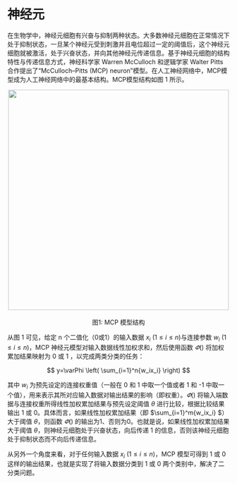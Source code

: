 # 神经元

在生物学中，神经元细胞有兴奋与抑制两种状态。大多数神经元细胞在正常情况下处于抑制状态，一旦某个神经元受到刺激并且电位超过一定的阈值后，这个神经元细胞就被激活，处于兴奋状态，并向其他神经元传递信息。基于神经元细胞的结构特性与传递信息方式，神经科学家 Warren McCulloch 和逻辑学家 Walter Pitts 合作提出了“McCulloch–Pitts (MCP) neuron”模型。在人工神经网络中，MCP模型成为人工神经网络中的最基本结构。MCP模型结构如图 1 所示。

<center><img src="https://raw.githubusercontent.com/lvjian0706/Deep-Learning-Img/master/Base/Neurons/neurons.png" width="500" hegiht="" ></center>
<center><br>图1: MCP 模型结构</br></center>

从图 1 可见，给定 n 个二值化（0或1）的输入数据 $x_i$ ($1\le i\le n$)与连接参数 $w_i$ ($1\le i\le n$)，MCP 神经元模型对输入数据线性加权求和，然后使用函数 $\varPhi \left(  \right)$ 将加权累加结果映射为 0 或 1 ，以完成两类分类的任务：

$$
y=\varPhi \left( \sum_{i=1}^n{w_ix_i} \right) 
$$

其中 $w_i$ 为预先设定的连接权重值（一般在 0 和 1 中取一个值或者 1 和 -1 中取一个值），用来表示其所对应输入数据对输出结果的影响（即权重）。$\varPhi \left(  \right)$ 将输入端数据与连接权重所得线性加权累加结果与预先设定阈值 $\theta$ 进行比较，根据比较结果输出 1 或 0。具体而言，如果线性加权累加结果（即 $\sum_{i=1}^m{w_ix_i}
$）大于阈值 $\theta$，则函数 $\varPhi \left(  \right)$ 的输出为1、否则为0。也就是说，如果线性加权累加结果大于阈值 $\theta$，则神经元细胞处于兴奋状态，向后传递 1 的信息，否则该神经元细胞处于抑制状态而不向后传递信息。

从另外一个角度来看，对于任何输入数据 $x_i$ ($1\le i\le n$)，MCP 模型可得到 1 或 0 这样的输出结果，也就是实现了将输入数据分类到 1 或 0 两个类别中，解决了二分类问题。




